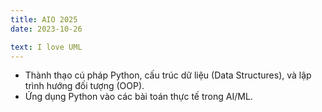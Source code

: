 ```yaml
---
title: AIO 2025
date: 2023-10-26

text: I love UML
---
```

- Thành thạo cú pháp Python, cấu trúc dữ liệu (Data Structures), và lập trình hướng đối tượng (OOP).
- Ứng dụng Python vào các bài toán thực tế trong AI/ML.
